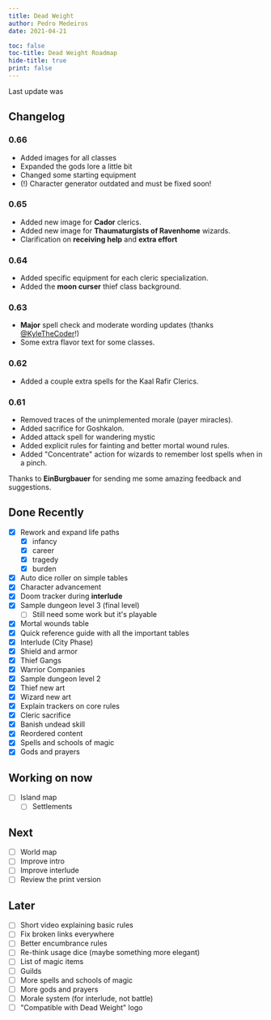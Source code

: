 ```yaml
---
title: Dead Weight
author: Pedro Medeiros
date: 2021-04-21

toc: false
toc-title: Dead Weight Roadmap
hide-title: true
print: false
---
```


Last update was <now>

## Changelog

### 0.66
- Added images for all classes
- Expanded the gods lore a little bit
- Changed some starting equipment
- (!) Character generator outdated and must be fixed soon!

### 0.65
- Added new image for **Cador** clerics.
- Added new image for **Thaumaturgists of Ravenhome** wizards.
- Clarification on **receiving help** and **extra effort**

### 0.64
- Added specific equipment for each cleric specialization.
- Added the **moon curser** thief class background.

### 0.63
- **Major** spell check and moderate wording updates (thanks [@KyleTheCoder](https://twitter.com/KyleTheCoder)!)
- Some extra flavor text for some classes.

### 0.62
- Added a couple extra spells for the Kaal Rafir Clerics.

### 0.61
- Removed traces of the unimplemented morale (payer miracles).
- Added sacrifice for Goshkalon.
- Added attack spell for wandering mystic
- Added explicit rules for fainting and better mortal wound rules.
- Added "Concentrate" action for wizards to remember lost spells when in a pinch.

Thanks to **EinBurgbauer** for sending me some amazing feedback and suggestions.

## Done Recently
- [x] Rework and expand life paths
  - [x] infancy
  - [x] career
  - [x] tragedy
  - [x] burden
- [x] Auto dice roller on simple tables
- [x] Character advancement
- [x] Doom tracker during **interlude**
- [x] Sample dungeon level 3 (final level)
  - [ ] Still need some work but it's playable
- [x] Mortal wounds table
- [x] Quick reference guide with all the important tables
- [x] Interlude (City Phase)
- [x] Shield and armor
- [x] Thief Gangs
- [x] Warrior Companies
- [x] Sample dungeon level 2
- [x] Thief new art
- [x] Wizard new art
- [x] Explain trackers on core rules
- [x] Cleric sacrifice
- [x] Banish undead skill
- [x] Reordered content
- [x] Spells and schools of magic
- [x] Gods and prayers

## Working on now
- [ ] Island map
  - [ ] Settlements

## Next
- [ ] World map
- [ ] Improve intro
- [ ] Improve interlude
- [ ] Review the print version

## Later
- [ ] Short video explaining basic rules
- [ ] Fix broken links everywhere
- [ ] Better encumbrance rules
- [ ] Re-think usage dice (maybe something more elegant)
- [ ] List of magic items
- [ ] Guilds
- [ ] More spells and schools of magic
- [ ] More gods and prayers
- [ ] Morale system (for interlude, not battle)
- [ ] "Compatible with Dead Weight" logo